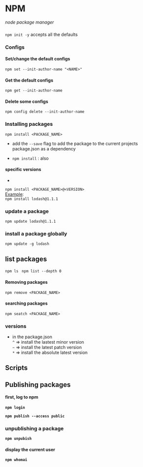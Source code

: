 # NPM
*node package manager*

### 
`npm init -y` accepts all the defaults  


### Configs
#### Set/change the default configs
`npm set --init-author-name "<NAME>" `


#### Get the default configs
`npm get --init-author-name`

#### Delete some configs
`npm config delete --init-author-name`


### Installing packages
`npm install <PACKAGE_NAME>`

* add the `--save` flag to add the package to the current projects package.json as a dependency

* `npm install` : also

#### specific versions
*
`npm install <PACKAGE_NAME>@<VERSION>`  
<ins>Example</ins>:   
`npm install lodash@1.1.1`

### update a package 
`npm update lodash@1.1.1`

### install a package globally
`npm update -g lodash`

## list packages

`npm ls `
`npm list --depth 0`
#### Removing packages
`npm remove <PACKAGE_NAME>`

#### searching packages
`npm seatch <PACKAGE_NAME>`
### versions
* in the package.json  
`^` => install the lastest minor version  
`~` => install the latest patch version  
`*` => install the absolute latest version  

## Scripts

## Publishing packages
#### first, log to npm
**`npm login`**

**`npm publish --access public`**

### unpublishing a package
**`npm unpubish`**

#### display the current user 
**`npm whomai`**